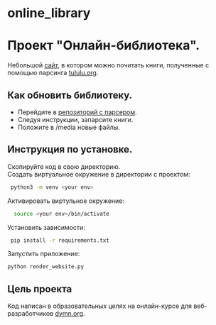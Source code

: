 # online_library
# Проект "Онлайн-библиотека".
Небольшой [сайт](https://acev3.github.io/online_library/pages/index1.html), в котором можно почитать книги,
полученные с помощью парсинга [tululu.org](http://tululu.org).

## Как обновить библиотеку.
- Перейдите в [репозиторий с парсером](https://github.com/acev3/parser).
- Следуя инструкции, запарсите книги.
- Положите в /media новые файлы.
## Инструкция по установке.
Скопируйте код в свою директорию.  
Cоздать виртуальное окружение в директории с проектом:
```bash 
 python3 -m venv <your env>
```
Активировать виртульное окружение:
```bash 
  source <your env>/bin/activate
```
Установить зависимости:
```bash 
 pip install -r requirements.txt
```
Запустить приложение:
```bash 
python render_website.py
 ```

## Цель проекта
Код написан в образовательных целях на онлайн-курсе для веб-разработчиков [dvmn.org](http://dvmn.org).
 
